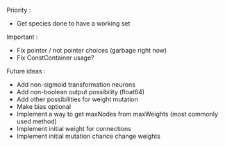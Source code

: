 Priority :
- Get species done to have a working set

Important :
- Fix pointer / not pointer choices (garbage right now)
- Fix ConstContainer usage?

Future ideas :
- Add non-sigmoid transformation neurons
- Add non-boolean output possibility (float64)
- Add other possibilities for weight mutation
- Make bias optional
- Implement a way to get maxNodes from maxWeights (most commonly used method)
- Implement initial weight for connections
- Implement initial mutation chance change weights
